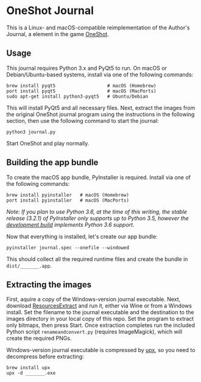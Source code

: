 OneShot Journal
===============

This is a Linux- and macOS-compatible reimplementation of the Author's Journal, a element in the game [OneShot](http://oneshot-game.com).

Usage
-----

This journal requires Python 3.x and PyQt5 to run. On macOS or Debian/Ubuntu-based systems, install via one of the following commands:

    brew install pyqt5                   # macOS (Homebrew)
    port install pyqt5                   # macOS (MacPorts)
    sudo apt-get install python3-pyqt5   # Ubuntu/Debian

This will install PyQt5 and all necessary files. Next, extract the images from the original OneShot journal program using the instructions in the following section, then use the following command to start the journal:

    python3 journal.py

Start OneShot and play normally.

Building the app bundle
-----------------------

To create the macOS app bundle, PyInstaller is required.  Install via one of the following commands:

	brew install pyinstaller   # macOS (Homebrew)
	port install pyinstaller   # macOS (MacPorts)
	
*Note: If you plan to use Python 3.6, at the time of this writing, the stable release (3.2.1) of PyInstaller only supports up to Python 3.5, however the [development build](http://www.pyinstaller.org/downloads.html) implements Python 3.6 support.*

Now that everything is installed, let's create our app bundle:

	pyinstaller journal.spec --onefile --windowed

This should collect all the required runtime files and create the bundle in `dist/_______.app`.

Extracting the images
---------------------

First, aquire a copy of the Windows-version journal executable. Next, download [ResourcesExtract](http://www.nirsoft.net/utils/resources_extract.html) and run it, either via Wine or from a Windows install. Set the filename to the journal executable and the destination to the images directory in your local copy of this repo. Set the program to extract only bitmaps, then press Start. Once extraction completes run the included Python script `renameandconvert.py` (requires ImageMagick), which will create the required PNGs.

Windows-version journal executable is compressed by [upx](https://upx.github.io/), so you need to decompress before extracting:

	brew install upx
	upx -d _______.exe

